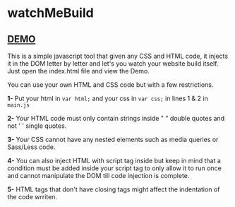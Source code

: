 # watchMeBuild

## [DEMO](https://watch-me-build.alizoh.com)

This is a simple javascript tool that given any CSS and HTML code, it injects it in the DOM letter by letter and let's you watch your website build itself.
Just open the index.html file and view the Demo.


You can use your own HTML and CSS code but with a few restrictions.

**1-** Put your html in `var html;` and your css in `var css;` in lines 1 & 2 in `main.js`

**2-** Your HTML code must only contain strings inside " " double quotes and not ' ' single quotes.

**3-** Your CSS cannot have any nested elements such as media queries or Sass/Less code.

**4-** You can also inject HTML with script tag inside but keep in mind that a condition must be added inside your script tag to only allow it to run once and cannot manipulate the DOM till code injection is complete.

**5-** HTML tags that don't have closing tags might affect the indentation of the code wrriten.
